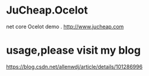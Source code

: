 # JuCheap.Ocelot
net core Ocelot demo . http://www.jucheap.com

# usage,please visit my blog

https://blog.csdn.net/allenwdj/article/details/101286996
